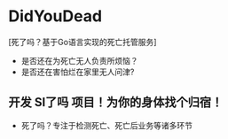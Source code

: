 # DidYouDead
[死了吗？基于Go语言实现的死亡托管服务]
- 是否还在为死亡无人负责所烦恼？
- 是否还在害怕烂在家里无人问津?
## 开发 SI了吗 项目！为你的身体找个归宿！
- 死了吗？专注于检测死亡、死亡后业务等诸多环节

